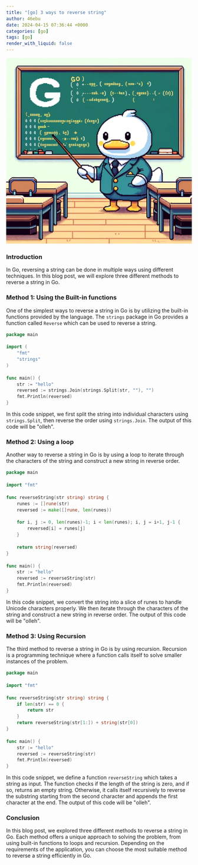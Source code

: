```yaml
---
title: "[go] 3 ways to reverse string"
author: 46ebu
date: 2024-04-15 07:36:44 +0000
categories: [go]
tags: [go]
render_with_liquid: false
---
```


![Intro](/assets/img/post/go.png)
### Introduction
In Go, reversing a string can be done in multiple ways using different techniques. In this blog post, we will explore three different methods to reverse a string in Go.

### Method 1: Using the Built-in functions
One of the simplest ways to reverse a string in Go is by utilizing the built-in functions provided by the language. The `strings` package in Go provides a function called `Reverse` which can be used to reverse a string. 

```go
package main

import (
	"fmt"
	"strings"
)

func main() {
	str := "hello"
	reversed := strings.Join(strings.Split(str, ""), "")
	fmt.Println(reversed)
}
```

In this code snippet, we first split the string into individual characters using `strings.Split`, then reverse the order using `strings.Join`. The output of this code will be "olleh".

### Method 2: Using a loop
Another way to reverse a string in Go is by using a loop to iterate through the characters of the string and construct a new string in reverse order.

```go
package main

import "fmt"

func reverseString(str string) string {
	runes := []rune(str)
	reversed := make([]rune, len(runes))

	for i, j := 0, len(runes)-1; i < len(runes); i, j = i+1, j-1 {
		reversed[i] = runes[j]
	}

	return string(reversed)
}

func main() {
	str := "hello"
	reversed := reverseString(str)
	fmt.Println(reversed)
}
```

In this code snippet, we convert the string into a slice of runes to handle Unicode characters properly. We then iterate through the characters of the string and construct a new string in reverse order. The output of this code will be "olleh".

### Method 3: Using Recursion
The third method to reverse a string in Go is by using recursion. Recursion is a programming technique where a function calls itself to solve smaller instances of the problem.

```go
package main

import "fmt"

func reverseString(str string) string {
	if len(str) == 0 {
		return str
	}
	return reverseString(str[1:]) + string(str[0])
}

func main() {
	str := "hello"
	reversed := reverseString(str)
	fmt.Println(reversed)
}
```

In this code snippet, we define a function `reverseString` which takes a string as input. The function checks if the length of the string is zero, and if so, returns an empty string. Otherwise, it calls itself recursively to reverse the substring starting from the second character and appends the first character at the end. The output of this code will be "olleh".

### Conclusion
In this blog post, we explored three different methods to reverse a string in Go. Each method offers a unique approach to solving the problem, from using built-in functions to loops and recursion. Depending on the requirements of the application, you can choose the most suitable method to reverse a string efficiently in Go.